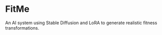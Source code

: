 # FitMe
An AI system using Stable Diffusion and LoRA to generate realistic fitness transformations.
